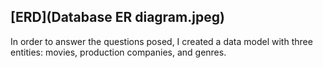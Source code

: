 ## [ERD](Database ER diagram.jpeg)

In order to answer the questions posed, I created a data model with three entities: movies, production companies, and genres.